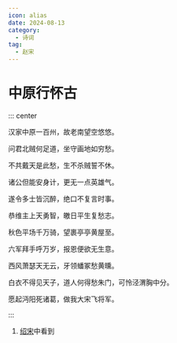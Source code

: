 ```yaml
---
icon: alias
date: 2024-08-13
category:
  - 诗词
tag:
  - 赵宋
---
```


# 中原行怀古

<!-- more -->


::: center 

汉家中原一百州，故老南望空悠悠。

问君北贼何足道，坐守画地如穷愁。

不共戴天是此愁，生不杀贼誓不休。

诸公但能安身计，更无一点英雄气。

遂令多士皆沉醉，绝口不复言时事。

恭维主上天勇智，皦日平生复愁志。

秋色平场千万骑，望裹亭亭黄屋至。

六军拜手呼万岁，报恩便欲无生意。

西风萧瑟天无云，牙领蟠冢愁黄曛。

白衣不得见天子，道人何得愁朱门，可怜泾渭胸中分。

愿起沔阳死诸葛，做我大宋飞将军。

:::


1. [绍宋](https://baike.baidu.com/item/%E7%BB%8D%E5%AE%8B/24208444)中看到